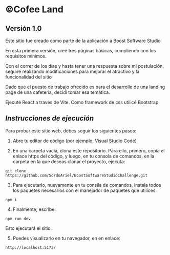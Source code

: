 # **©Cofee Land**

## Versión 1.0

Este sitio fue creado como parte de la aplicación a Boost Software Studio

En esta primera versión, creé tres páginas básicas, cumpliendo con los requisitos mínimos. 

Con el correr de los días y hasta tener una respuesta sobre mi postulación, seguiré realizando modificaciones para mejorar el atractivo y la funcionalidad del sitio

Dado que el puesto de trabajo ofrecido es para el desarrollo de una landing page de una cafetería, decidí tomar esa temática.

Ejecuté React a través de Vite. Como framework de css utilicé Bootstrap



## ***Instrucciones de ejecución***

Para probar este sitio web, debes seguir los siguientes pasos:

1) Abre tu editor de código (por ejemplo, Visual Studio Code)

2) En una carpeta vacía, clona este repositorio. Para ello, primero, copia el enlace https del código, y luego, en tu consola de comandos, en la carpeta en la que deseas clonar el proyecto, ejecuta:

`git clone https://github.com/SordoAriel/BoostSoftwareStudioChallenge.git`

3) Para ejecutarlo, nuevamente en tu consila de comandos, instala todos los paquetes necesarios con el manejador de paquetes que utilices:

`npm i`

4) Finalmente, escribe:

`npm run dev`

Esto ejecutará el sitio.

5) Puedes visualizarlo en tu navegador, en en enlace: 

`http://localhost:5173/`
